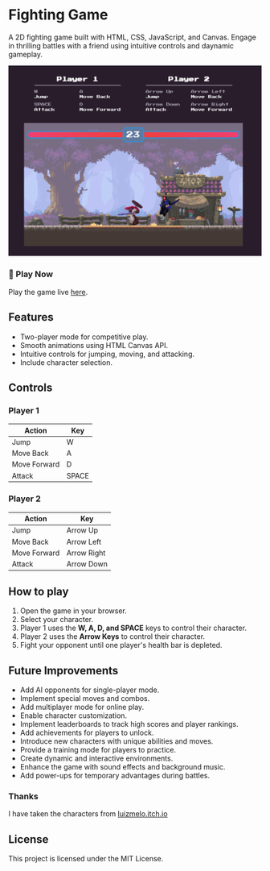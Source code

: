# Fighting Game

A 2D fighting game built with HTML, CSS, JavaScript, and Canvas.
Engage in thrilling battles with a friend using intuitive controls and daynamic gameplay.

![Preview Image](https://github.com/MohammedMMC/Web-Fighting-Game/blob/main/preview.png?raw=true)

### 🚀 Play Now

Play the game live [here](https://mohammedmmc.github.io/Web-Fighting-Game/).

## Features

- Two-player mode for competitive play.
- Smooth animations using HTML Canvas API.
- Intuitive controls for jumping, moving, and attacking.
- Include character selection.

## Controls

### Player 1

| Action       | Key   |
| ------------ | ----- |
| Jump         | W     |
| Move Back    | A     |
| Move Forward | D     |
| Attack       | SPACE |

### Player 2

| Action       | Key         |
| ------------ | ----------- |
| Jump         | Arrow Up    |
| Move Back    | Arrow Left  |
| Move Forward | Arrow Right |
| Attack       | Arrow Down  |

## How to play

1. Open the game in your browser.
2. Select your character.
3. Player 1 uses the **W, A, D, and SPACE** keys to control their character.
4. Player 2 uses the **Arrow Keys** to control their character.
5. Fight your opponent until one player's health bar is depleted.

## Future Improvements

- Add AI opponents for single-player mode.
- Implement special moves and combos.
- Add multiplayer mode for online play.
- Enable character customization.
- Implement leaderboards to track high scores and player rankings.
- Add achievements for players to unlock.
- Introduce new characters with unique abilities and moves.
- Provide a training mode for players to practice.
- Create dynamic and interactive environments.
- Enhance the game with sound effects and background music.
- Add power-ups for temporary advantages during battles.

### Thanks

I have taken the characters from [luizmelo.itch.io](https://luizmelo.itch.io/)

## License

This project is licensed under the MIT License.
